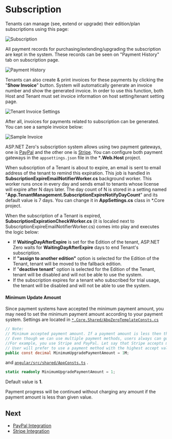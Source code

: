 # Subscription

Tenants can manage (see, extend or upgrade) their edition/plan subscriptions using this page:

<img src="images/subscription-1.png" alt="Subscription" class="img-thumbnail" />

All payment records for purchasing/extending/upgrading the subscription are kept in the system. These records can be seen on "Payment History" tab on subscription page.

<img src="images/subscription-payment-history-core.png" alt="Payment History" class="img-thumbnail" />

Tenants can also create & print invoices for these payments by clicking the "**Show Invoice**" button. System will automatically generate an invoice number and show the generated invoice. In order to use this function, both Host and Tenant must set invoice information on host setting/tenant setting page.

<img src="images/host-settings-invoice.png" alt="Tenant Invoice Settings" class="img-thumbnail" />

After all, invoices for payments related to subscription can be generated. You can see a sample invoice below:

<img src="images/sample-invoice-core.png" alt="Sample Invoice" class="img-thumbnail" />

ASP.NET Zero's subscription system allows using two payment gateways, one is [PayPal](https://www.paypal.com) and the other one is [Stripe](https://stripe.com/). You can configure both payment gateways in the `appsettings.json` file in the ***.Web.Host** project. 

When subscription of a Tenant is about to expire, an email is sent to email address of the tenant to remind this expiration. This job is handled in **SubscriptionExpireEmailNotifierWorker.cs** background worker. This worker runs once in every day and sends email to tenants whose license will expire after N days later. The day count of N is stored in a setting named "**App.TenantManagement.SubscriptionExpireNotifyDayCount**" and its default value is 7 days. You can change it in **AppSettings.cs** class in *.Core project.

When the subscription of a Tenant is expired, **SubscriptionExpirationCheckWorker.cs** (it is localed next to SubscriptionExpireEmailNotifierWorker.cs) comes into play and executes the logic below:

* If **WaitingDayAfterExpire** is set for the Edition of the tenant, ASP.NET Zero waits for **WaitingDayAfterExpire** days to end Tenant's subscription.
* If **"assign to another edition"** option is selected for the Edition of the Tenant, tenant will be moved to the fallback edition.
* If "**deactive tenant**" option is selected for the Edition of the Tenant, tenant will be disabled and will not be able to use the system.
* If the subscription expires for a tenant who subscribed for trial usage, the tenant will be disabled and will not be able to use the system.

#### Minimum Update Amount

Since payment systems have accepted the minimum payment amount, you may need to set the minimum payment amount according to your payment system. Settings are located in [`*.Core.Shared/AbpZeroTemplateConsts.cs`](https://github.com/aspnetzero/aspnet-zero-core/blob/218d375bb11609ce924a1d873aff7540ed8468b0/aspnet-core/src/MyCompanyName.AbpZeroTemplate.Core.Shared/AbpZeroTemplateConsts.cs#L19-L24)

```csharp
// Note:
// Minimum accepted payment amount. If a payment amount is less then that minimum value payment progress will continue without charging payment
// Even though we can use multiple payment methods, users always can go and use the highest accepted payment amount.
//For example, you use Stripe and PayPal. Let say that Stripe accepts min 5$ and PayPal accepts min 3$. If your payment amount is 4$.
// User will prefer to use a payment method with the highest accept value which is a Stripe in this case.
public const decimal MinimumUpgradePaymentAmount = 1M;
```

 and [`angular/src/shared/AppConsts.ts`](https://github.com/aspnetzero/aspnet-zero-core/blob/218d375bb11609ce924a1d873aff7540ed8468b0/angular/src/shared/AppConsts.ts#L31) . 

```typescript
static readonly MinimumUpgradePaymentAmount = 1;
```

Default value is **1**. 

Payment progress will be continued without charging any amount if the payment amount is less than given value.



## Next

* [PayPal Integration](Features-Angular-Subscription-PayPal-Integration)
* [Stripe Integration](Features-Angular-Subscription-Stripe-Integration)